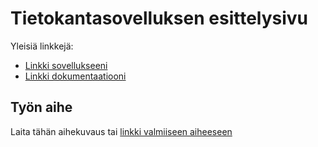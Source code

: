 # Tietokantasovelluksen esittelysivu

Yleisiä linkkejä:

* [Linkki sovellukseeni](vavo.users.cs.helsinki.fi/tsoha)
* [Linkki dokumentaatiooni](https://www.github.com)

## Työn aihe

Laita tähän aihekuvaus tai [linkki valmiiseen aiheeseen](http://advancedkittenry.github.io/suunnittelu_ja_tyoymparisto/aiheet/Pokemon-kanta.html) 
